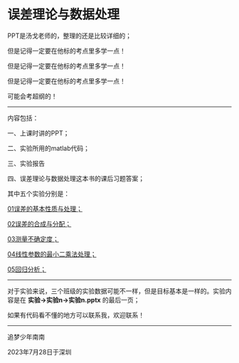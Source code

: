 # 误差理论与数据处理
PPT是汤戈老师的，整理的还是比较详细的；

但是记得一定要在他标的考点里多学一点！

但是记得一定要在他标的考点里多学一点！

但是记得一定要在他标的考点里多学一点！

可能会考超纲的！

------

内容包括：

一、上课时讲的PPT；

二、实验所用的matlab代码；

三、实验报告

四、误差理论与数据处理这本书的课后习题答案；

其中五个实验分别是：

<u>01误差的基本性质与处理；</u>

<u>02误差的合成与分配；</u>

<u>03测量不确定度；</u>

<u>04线性参数的最小二乘法处理；</u>

<u>05回归分析；</u>

------

对于实验来说，三个班级的实验数据可能不一样，但是目标基本是一样的。实验内容是在 **实验->实验n->实验n.pptx**  的最后一页；

如果有代码看不懂的地方可以联系我，欢迎联系！

------

追梦少年南南

2023年7月28日于深圳